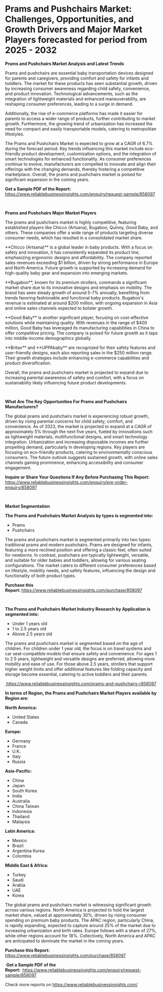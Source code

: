 <p><h1>Prams and Pushchairs Market: Challenges, Opportunities, and Growth Drivers and Major Market Players forecasted for period from 2025 - 2032</h1></p><p><strong>Prams and Pushchairs Market Analysis and Latest Trends</strong></p>
<p><p>Prams and pushchairs are essential baby transportation devices designed for parents and caregivers, providing comfort and safety for infants and toddlers. The market for these products has seen substantial growth, driven by increasing consumer awareness regarding child safety, convenience, and product innovation. Technological advancements, such as the integration of lightweight materials and enhanced maneuverability, are reshaping consumer preferences, leading to a surge in demand.</p><p>Additionally, the rise of e-commerce platforms has made it easier for parents to access a wider range of products, further contributing to market growth. Furthermore, the growing trend of urbanization has increased the need for compact and easily transportable models, catering to metropolitan lifestyles.</p><p>The Prams and Pushchairs Market is expected to grow at a CAGR of 6.7% during the forecast period. Key trends influencing this market include eco-friendly product development, customization options, and the integration of smart technologies for enhanced functionality. As consumer preferences continue to evolve, manufacturers are compelled to innovate and align their offerings with the changing demands, thereby fostering a competitive marketplace. Overall, the prams and pushchairs market is poised for significant expansion in the coming years.</p></p>
<p><strong>Get a Sample PDF of the Report:&nbsp;</strong> <a href="https://www.reliablebusinessinsights.com/enquiry/request-sample/858097?utm_campaign=1720&utm_medium=2&utm_source=Github&utm_content=ia&utm_term=06022025&utm_id=prams-and-pushchairs">https://www.reliablebusinessinsights.com/enquiry/request-sample/858097</a></p>
<p>&nbsp;</p>
<p><strong>Prams and Pushchairs Major Market Players</strong></p>
<p><p>The prams and pushchairs market is highly competitive, featuring established players like Chicco (Artsana), Bugaboo, Quinny, Good Baby, and others. These companies offer a wide range of products targeting diverse consumer needs, which has resulted in a consolidated market share.</p><p>**Chicco (Artsana)** is a global leader in baby products. With a focus on safety and innovation, it has consistently expanded its product line, emphasizing ergonomic designs and affordability. The company reported sales revenues exceeding $1 billion, driven by strong performance in Europe and North America. Future growth is supported by increasing demand for high-quality baby gear and expansion into emerging markets.</p><p>**Bugaboo**, known for its premium strollers, commands a significant market share due to its innovative designs and emphasis on mobility. The brand has seen steady growth of around 5-7% annually, benefiting from trends favoring fashionable and functional baby products. Bugaboo's revenue is estimated at around $200 million, with ongoing expansion in Asia and online sales channels expected to bolster growth.</p><p>**Good Baby** is another significant player, focusing on cost-effective solutions while maintaining quality. With revenues in the range of $400 million, Good Baby has leveraged its manufacturing capabilities in China to offer competitive pricing. The company is poised for future growth as it taps into middle-income demographics globally.</p><p>**Britax** and **UPPAbaby** are recognized for their safety features and user-friendly designs, each also reporting sales in the $250 million range. Their growth strategies include enhancing e-commerce capabilities and product diversification.</p><p>Overall, the prams and pushchairs market is projected to expand due to increasing parental awareness of safety and comfort, with a focus on sustainability likely influencing future product developments.</p></p>
<p>&nbsp;</p>
<p><strong>What Are The Key Opportunities For Prams and Pushchairs Manufacturers?</strong></p>
<p><p>The global prams and pushchairs market is experiencing robust growth, driven by rising parental concerns for child safety, comfort, and convenience. As of 2023, the market is projected to expand at a CAGR of approximately 5% through the next five years, fueled by innovations such as lightweight materials, multifunctional designs, and smart technology integration. Urbanization and increasing disposable incomes are further propelling demand, particularly in developing regions. Key players are focusing on eco-friendly products, catering to environmentally conscious consumers. The future outlook suggests sustained growth, with online sales channels gaining prominence, enhancing accessibility and consumer engagement.</p></p>
<p><strong>Inquire or Share Your Questions If Any Before Purchasing This Report:</strong> <a href="https://www.reliablebusinessinsights.com/enquiry/pre-order-enquiry/858097?utm_campaign=1720&utm_medium=2&utm_source=Github&utm_content=ia&utm_term=06022025&utm_id=prams-and-pushchairs">https://www.reliablebusinessinsights.com/enquiry/pre-order-enquiry/858097</a></p>
<p>&nbsp;</p>
<p><strong>Market Segmentation</strong></p>
<p><strong>The Prams and Pushchairs Market Analysis by types is segmented into:</strong></p>
<p><ul><li>Prams</li><li>Pushchairs</li></ul></p>
<p><p>The prams and pushchairs market is segmented primarily into two types: traditional prams and modern pushchairs. Prams are designed for infants, featuring a more reclined position and offering a classic feel, often suited for newborns. In contrast, pushchairs are typically lightweight, versatile, and suitable for older babies and toddlers, allowing for various seating configurations. The market caters to different consumer preferences based on lifestyle, mobility needs, and safety features, influencing the design and functionality of both product types.</p></p>
<p><strong>Purchase this Report:&nbsp;</strong><a href="https://www.reliablebusinessinsights.com/purchase/858097?utm_campaign=1720&utm_medium=2&utm_source=Github&utm_content=ia&utm_term=06022025&utm_id=prams-and-pushchairs">https://www.reliablebusinessinsights.com/purchase/858097</a></p>
<p>&nbsp;</p>
<p><strong>The Prams and Pushchairs Market Industry Research by Application is segmented into:</strong></p>
<p><ul><li>Under 1 years old</li><li>1 to 2.5 years old</li><li>Above 2.5 years old</li></ul></p>
<p><p>The prams and pushchairs market is segmented based on the age of children. For children under 1 year old, the focus is on travel systems and car seat-compatible models that ensure safety and convenience. For ages 1 to 2.5 years, lightweight and versatile designs are preferred, allowing more mobility and ease of use. For those above 2.5 years, strollers that support higher weight limits and offer additional features like folding capacity and storage become essential, catering to active toddlers and their parents.</p></p>
<p><a href="https://www.reliablebusinessinsights.com/prams-and-pushchairs-r858097?utm_campaign=1720&utm_medium=2&utm_source=Github&utm_content=ia&utm_term=06022025&utm_id=prams-and-pushchairs">&nbsp;https://www.reliablebusinessinsights.com/prams-and-pushchairs-r858097</a></p>
<p><strong>In terms of Region, the Prams and Pushchairs Market Players available by Region are:</strong></p>
<p>
    <p> <strong> North America: </strong>
        <ul>
            <li>United States</li>
            <li>Canada</li>
        </ul>
        </p> 
    <p> <strong> Europe: </strong>
        <ul>
            <li>Germany</li>
            <li>France</li>
            <li>U.K.</li>
            <li>Italy</li>
            <li>Russia</li>
        </ul>
        </p> 
    <p> <strong> Asia-Pacific: </strong>
        <ul>
            <li>China</li>
            <li>Japan</li>
            <li>South Korea</li>
            <li>India</li>
            <li>Australia</li>
            <li>China Taiwan</li>
            <li>Indonesia</li>
            <li>Thailand</li>
            <li>Malaysia</li>
        </ul>
        </p> 
    <p> <strong> Latin America: </strong>
        <ul>
            <li>Mexico</li>
            <li>Brazil</li>
            <li>Argentina Korea</li>
            <li>Colombia</li>
        </ul>
        </p> 
    <p> <strong> Middle East & Africa: </strong>
        <ul>
            <li>Turkey</li>
            <li>Saudi</li>
            <li>Arabia</li>
            <li>UAE</li>
            <li>Korea</li>
        </ul>
    </p>
    </p>
<p><p>The global prams and pushchairs market is witnessing significant growth across various regions. North America is projected to hold the largest market share, valued at approximately 30%, driven by rising consumer spending on premium baby products. The APAC region, particularly China, is rapidly expanding, expected to capture around 25% of the market due to increasing urbanization and birth rates. Europe follows with a share of 27%, while other regions account for 18%. Collectively, North America and APAC are anticipated to dominate the market in the coming years.</p></p>
<p><strong>Purchase this Report: </strong><a href="https://www.reliablebusinessinsights.com/purchase/858097?utm_campaign=1720&utm_medium=2&utm_source=Github&utm_content=ia&utm_term=06022025&utm_id=prams-and-pushchairs">https://www.reliablebusinessinsights.com/purchase/858097</a></p>
<p>&nbsp;<strong>Get a Sample PDF of the Report:&nbsp;&nbsp;</strong><a href="https://www.reliablebusinessinsights.com/enquiry/request-sample/858097?utm_campaign=1720&utm_medium=2&utm_source=Github&utm_content=ia&utm_term=06022025&utm_id=prams-and-pushchairs">https://www.reliablebusinessinsights.com/enquiry/request-sample/858097</a></p>
<p><strong></strong></p>
<p>Check more reports on <a href="https://www.reliablebusinessinsights.com/?utm_campaign=1720&utm_medium=2&utm_source=Github&utm_content=ia&utm_term=06022025&utm_id=prams-and-pushchairs">https://www.reliablebusinessinsights.com/</a></p>